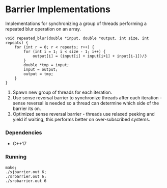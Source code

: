 # Barrier Implementations

Implementations for synchronizing a group of threads performing a repeated blur operation on an array.
```
void repeated_blur(double *input, double *output, int size, int repeats) {
    for (int r = 0; r < repeats; r++) {
        for (int i = 1; i < size - 1; i++) {
            output[i] = (input[i] + input[i+1] + input[i-1])/3
        }
        double *tmp = input;
        input = output;
        output = tmp;
    }
}
```
1. Spawn new group of threads for each iteration.
2. Use sense reversal barrier to synchronize threads after each iteration - sense reversal is needed so a thread can determine which side of the barrier its on.
3. Optimized sense reversal barrier - threads use relaxed peeking and yield if waiting, this performs better on over-subscribed systems.

### Dependencies

* C++17

### Running

```
make;
./sjbarrier.out 6;
./srbarrier.out 6;
./srobarrier.out 6
```
